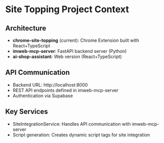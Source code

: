 # Site Topping Project Context

## Architecture
- **chrome-site-topping** (current): Chrome Extension built with React+TypeScript
- **imweb-mcp-server**: FastAPI backend server (Python)  
- **ai-shop-assistant**: Web version (React+TypeScript)

## API Communication
- Backend URL: http://localhost:8000
- REST API endpoints defined in imweb-mcp-server
- Authentication via Supabase

## Key Services
- SiteIntegrationService: Handles API communication with imweb-mcp-server
- Script generation: Creates dynamic script tags for site integration
